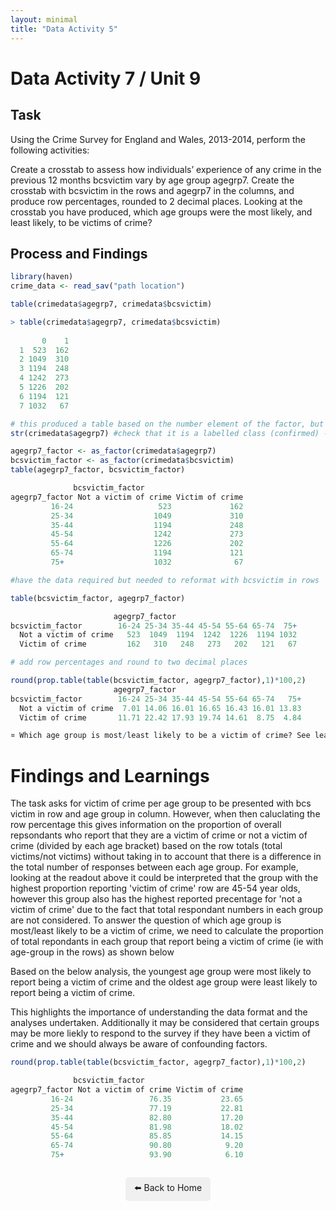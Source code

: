 ```yaml
---
layout: minimal
title: "Data Activity 5"
---
```


# Data Activity 7 / Unit 9

## Task

Using the Crime Survey for England and Wales, 2013-2014, perform the following activities:

Create a crosstab to assess how individuals’ experience of any crime in the previous 12 months bcsvictim vary by age group agegrp7. Create the crosstab with bcsvictim in the rows and agegrp7 in the columns, and produce row percentages, rounded to 2 decimal places.
Looking at the crosstab you have produced, which age groups were the most likely, and least likely, to be victims of crime?

## Process and Findings

```r
library(haven)
crime_data <- read_sav("path location")

table(crimedata$agegrp7, crimedata$bcsvictim)

> table(crimedata$agegrp7, crimedata$bcsvictim)
   
       0    1
  1  523  162
  2 1049  310
  3 1194  248
  4 1242  273
  5 1226  202
  6 1194  121
  7 1032   67

# this produced a table based on the number element of the factor, but to interpret this we need the label.
str(crimedata$agegrp7) #check that it is a labelled class (confirmed) - therefore use as_factor()

agegrp7_factor <- as_factor(crimedata$agegrp7)
bcsvictim_factor <- as_factor(crimedata$bcsvictim)
table(agegrp7_factor, bcsvictim_factor)

              bcsvictim_factor
agegrp7_factor Not a victim of crime Victim of crime
         16-24                   523             162
         25-34                  1049             310
         35-44                  1194             248
         45-54                  1242             273
         55-64                  1226             202
         65-74                  1194             121
         75+                    1032              67

#have the data required but needed to reformat with bcsvictim in rows

table(bcsvictim_factor, agegrp7_factor)

                       agegrp7_factor
bcsvictim_factor        16-24 25-34 35-44 45-54 55-64 65-74  75+
  Not a victim of crime   523  1049  1194  1242  1226  1194 1032
  Victim of crime         162   310   248   273   202   121   67

# add row percentages and round to two decimal places

round(prop.table(table(bcsvictim_factor, agegrp7_factor),1)*100,2)
                       agegrp7_factor
bcsvictim_factor        16-24 25-34 35-44 45-54 55-64 65-74   75+
  Not a victim of crime  7.01 14.06 16.01 16.65 16.43 16.01 13.83
  Victim of crime       11.71 22.42 17.93 19.74 14.61  8.75  4.84

¤ Which age group is most/least likely to be a victim of crime? See learnings. 


```
# Findings and Learnings
The task asks for victim of crime per age group to be presented with bcs victim in row and age group in column.  However, when then caluclating the row percentage this gives information on the proportion of overall repsondants who report that they are a victim of crime or not a victim of crime (divided by each age bracket) based on the row totals (total victims/not victims) without taking in to account that there is a difference in the total number of responses between each age group.  For example, looking at the readout above it could be interpreted that the group with the highest proportion reporting 'victim of crime' row are 45-54 year olds, however this group also has the highest reported precentage for 'not a victim of crime' due to the fact that total respondant numbers in each group are not considered.
To answer the question of which age group is most/least likely to be a victim of crime, we need to calculate the proportion of total repondants in each group that report being a victim of crime (ie with age-group in the rows) as shown below

Based on the below analysis, the youngest age group were most likely to report being a victim of crime and the oldest age group were least likely to report being a victim of crime.

This highlights the importance of understanding the data format and the analyses undertaken.  Additionally it may be considered that certain groups may be more liekly to respond to the survey if they have been a victim of crime and we should always be aware of confounding factors.  

```r
round(prop.table(table(bcsvictim_factor, agegrp7_factor),1)*100,2)

              bcsvictim_factor
agegrp7_factor Not a victim of crime Victim of crime
         16-24                 76.35           23.65
         25-34                 77.19           22.81
         35-44                 82.80           17.20
         45-54                 81.98           18.02
         55-64                 85.85           14.15
         65-74                 90.80            9.20
         75+                   93.90            6.10


```

<p style="text-align: center; margin-top: 2em;">
  <a href="../index.html" style="text-decoration: none; background: #f0f0f0; padding: 0.5em 1em; border-radius: 5px; display: inline-block;">
    ⬅️ Back to Home
  </a>
</p>
